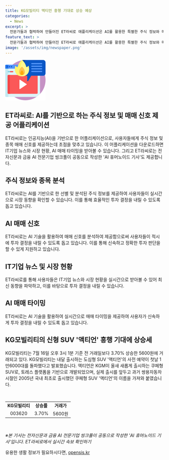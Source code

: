 ```yaml
---
title: KG모빌리티 액티언 흥행 기대로 상승 예상
categories:
  - News
excerpt: >
  전문가들과 협력하여 만들어진 ET라씨로 애플리케이션은 AI를 활용한 특별한 주식 정보와 매매 시그널을 제공합니다. KG모빌리티의 신형 SUV 액티언의 관련 소식에 따르면 주가가 3.70% 상승하며 관심을 끌고 있습니다. 또한, 해당 모델의 사전 예약 흥행 소식이 전해지면서 기업의 동향에 대한 흥미로운 정보를 얻을 수 있습니다. 이 기사는 전자신문과 금융 AI 전문기업 씽크풀이 함께 작성한 AI 휴머노이드 기사입니다. (150자)
feature_text: >
  전문가들과 협력하여 만들어진 ET라씨로 애플리케이션은 AI를 활용한 특별한 주식 정보와 매매 시그널을 제공합니다. KG모빌리티의 신형 SUV 액티언의 관련 소식에 따르면 주가가 3.70% 상승하며 관심을 끌고 있습니다. 또한, 해당 모델의 사전 예약 흥행 소식이 전해지면서 기업의 동향에 대한 흥미로운 정보를 얻을 수 있습니다. 이 기사는 전자신문과 금융 AI 전문기업 씽크풀이 함께 작성한 AI 휴머노이드 기사입니다. (150자)
image: '/assets/img/newspaper.png'
---
```


<p><img src="/assets/img/news.png" alt="rentncar 속보" /></p>

<h2>ET라씨로: AI를 기반으로 하는 주식 정보 및 매매 신호 제공 어플리케이션</h2>

<p data-ke-size="size16">ET라씨로는 인공지능(AI)을 기반으로 한 어플리케이션으로, 사용자들에게 주식 정보 및 종목 매매 신호를 제공하는데 초점을 맞추고 있습니다. 이 어플리케이션을 다운로드하면 IT기업 뉴스와 시장 현황, AI 매매 타이밍을 받아볼 수 있습니다. 그리고 ET라씨로는 전자신문과 금융 AI 전문기업 씽크풀이 공동으로 작성한 'AI 휴머노이드 기사'도 제공합니다.</p>

<h2 data-ke-size="size26">주식 정보와 종목 분석</h2>

<p data-ke-size="size16">ET라씨로는 AI를 기반으로 한 선별 및 분석된 주식 정보를 제공하여 사용자들이 실시간으로 시장 동향을 확인할 수 있습니다. 이를 통해 효율적인 투자 결정을 내릴 수 있도록 돕고 있습니다.</p>

<h2 data-ke-size="size26">AI 매매 신호</h2>

<p data-ke-size="size16">ET라씨로는 AI 기술을 활용하여 매매 신호를 분석하여 제공함으로써 사용자들이 적시에 투자 결정을 내릴 수 있도록 돕고 있습니다. 이를 통해 신속하고 정확한 투자 판단을 할 수 있게 지원하고 있습니다.</p>

<h2 data-ke-size="size26">IT기업 뉴스 및 시장 현황</h2>

<p data-ke-size="size16">ET라씨로를 통해 사용자들은 IT기업 뉴스와 시장 현황을 실시간으로 받아볼 수 있어 최신 동향을 파악하고, 이를 바탕으로 투자 결정을 내릴 수 있습니다.</p>

<h2 data-ke-size="size26">AI 매매 타이밍</h2>

<p data-ke-size="size16">ET라씨로는 AI 기술을 활용하여 실시간으로 매매 타이밍을 제공하여 사용자가 신속하게 투자 결정을 내릴 수 있도록 돕고 있습니다.</p>

<h2 data-ke-size="size26">KG모빌리티의 신형 SUV '액티언' 흥행 기대에 상승세</h2>

<p data-ke-size="size16">KG모빌리티는 7월 16일 오후 3시 1분 기준 전 거래일보다 3.70% 상승한 5600원에 거래되고 있다. KG모빌리티는 내달 출시하는 도심형 SUV '액티언'의 사전 예약이 첫날 1만6000대를 돌파했다고 발표했습니다. 액티언은 KGM이 올새 새롭게 출시하는 쿠페형 SUV로, 토레스 플랫폼을 기반으로 개발되었으며, 실제 출시를 앞두고 과거 쌍용자동차 시절인 2005년 국내 최초로 출시했던 쿠페형 SUV '액티언'의 이름을 가져와 붙였습니다.</p>

<p data-ke-size="size16">&nbsp;</p>

<table>
    <tbody>
        <tr>
            <td style="text-align: center; height: 17px;"><b>KG모빌리티</b></td>
            <td style="text-align: center; height: 17px;"><b>상승률</b></td>
            <td style="text-align: center; height: 17px;"><b>거래가</b></td>
        </tr>
        <tr>
            <td style="text-align: center; height: 17px;">003620</td>
            <td style="text-align: center; height: 17px;">3.70%</td>
            <td style="text-align: center; height: 17px;">5600원</td>
        </tr>
    </tbody>
</table>

<p data-ke-size="size16">&nbsp;</p>

<p data-ke-size="size16"><i>※본 기사는 전자신문과 금융 AI 전문기업 씽크풀이 공동으로 작성한 'AI 휴머노이드 기사'입니다. ET라씨로에서 실시간 속보 확인하기</i></p>
유용한 생활 정보가 필요하시다면, <a href="https://opensis.kr" rel="dofollow">opensis.kr</a>


